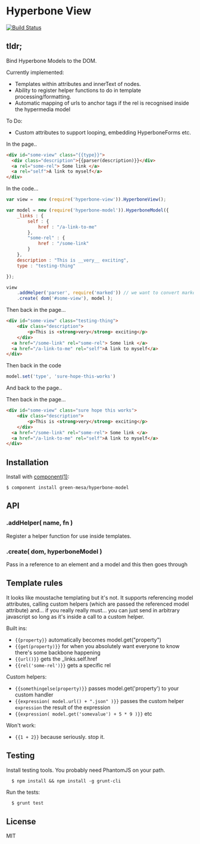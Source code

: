 # Hyperbone View

[![Build Status](https://travis-ci.org/green-mesa/hyperbone-view.png?branch=master)](https://travis-ci.org/green-mesa/hyperbone-view)

## tldr; 

Bind Hyperbone Models to the DOM.

Currently implemented: 

- Templates within attributes and innerText of nodes. 
- Ability to register helper functions to do in template processing/formatting. 
- Automatic mapping of urls to anchor tags if the rel is recognised inside the hypermedia model

To Do:

- Custom attributes to support looping, embedding HyperboneForms etc. 

In the page..

```html
<div id="some-view" class="{{type}}">
  <div class="description">{{parser(description)}}</div>
  <a rel="some-rel"> Some link </a>
  <a rel="self">A link to myself</a>
</div>
```

In the code...

```js
var view =  new (require('hyperbone-view')).HyperboneView();

var model = new (require('hyperbone-model')).HyperboneModel({
	_links : {
		self : {
			href : "/a-link-to-me"
		},
		"some-rel" : {
			href : "/some-link"
		}
	},
	description : "This is __very__ exciting",
	type : "testing-thing"

});

view
	.addHelper('parser', require('marked')) // we want to convert markdown to html
	.create( dom('#some-view'), model );
```

Then back in the page...
```html
<div id="some-view" class="testing-thing">
    <div class="description">
    	<p>This is <strong>very</strong> exciting</p>
    </div>
  <a href="/some-link" rel="some-rel"> Some link </a>
  <a href="/a-link-to-me" rel="self">A link to myself</a>
</div>
```

Then back in the code

```js
model.set('type', 'sure-hope-this-works')
```

And back to the page..

Then back in the page...
```html
<div id="some-view" class="sure hope this works">
    <div class="description">
    	<p>This is <strong>very</strong> exciting</p>
    </div>
  <a href="/some-link" rel="some-rel"> Some link </a>
  <a href="/a-link-to-me" rel="self">A link to myself</a>
</div>
```


## Installation

  Install with [component(1)](http://component.io):

    $ component install green-mesa/hyperbone-model


## API

### .addHelper( name, fn )

Register a helper function for use inside templates. 

### .create( dom, hyperboneModel )

Pass in a reference to an element and a model and this then goes through 


## Template rules

It looks like moustache templating but it's not. It supports referencing model attributes, calling custom helpers (which are passed the referenced model attribute) and... if you really really must... you can just send in arbitrary javascript so long as it's inside a call to a custom helper.

Built ins:

- `{{property}}` automatically becomes model.get("property")
- `{{get(property)}}` for when you absolutely want everyone to know there's some backbone happening
- `{{url()}}` gets the _links.self.href
- `{{rel('some-rel')}}` gets a specific rel

Custom helpers:

- `{{somethingelse(property)}}` passes model.get('property') to your custom handler
- `{{expression( model.url() + ".json" )}}` passes the custom helper `expression` the result of the expression
- `{{expression( model.get('somevalue') + 5 * 9 )}}` etc

Won't work:

- `{{1 + 2}}` because seriously. stop it. 

## Testing

Install testing tools. You probably need PhantomJS on your path.

```back
  $ npm install && npm install -g grunt-cli
```

Run the tests:

```bash
  $ grunt test
```

## License

  MIT
